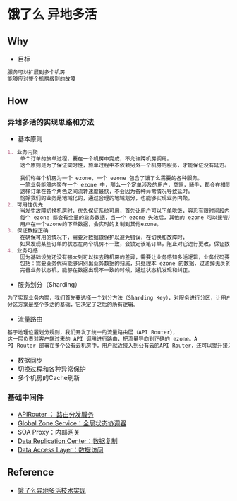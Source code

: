 # 饿了么 异地多活

## Why
* 目标
```md
服务可以扩展到多个机房
能够应对整个机房级别的故障
```

## How
### 异地多活的实现思路和方法
* 基本原则
```md
1. 业务内聚
    单个订单的旅单过程，要在一个机房中完成，不允许跨机房调用。
    这个原则是为了保证实时性，旅单过程中不依赖另外一个机房的服务，才能保证没有延迟。

    我们称每个机房为一个 ezone，一个 ezone 包含了饿了么需要的各种服务。
    一笔业务能够内聚在一个 ezone 中，那么一个定单涉及的用户，商家，骑手，都会在相同的机房，
    这样订单在各个角色之间流转速度最快，不会因为各种异常情况导致延时。
    恰好我们的业务是地域化的，通过合理的地域划分，也能够实现业务内聚。
2. 可用性优先
    当发生故障切换机房时，优先保证系统可用，首先让用户可以下单吃饭，容忍有限时间段内的数据不一致，在事后修复。
    每个 ezone 都会有全量的业务数据，当一个 ezone 失效后，其他的 ezone 可以接管用户。
    用户在一个ezone的下单数据，会实时的复制到其他ezone。
3. 保证数据正确
    在确保可用的情况下，需要对数据做保护以避免错误，在切换和故障时，
    如果发现某些订单的状态在两个机房不一致，会锁定该笔订单，阻止对它进行更改，保证数据的正确。
4. 业务可感
    因为基础设施还没有强大到可以抹去跨机房的差异，需要让业务感知多活逻辑，业务代码要做一些改造，
    包括：需要业务代码能够识别出业务数据的归属，只处理本 ezone 的数据，过滤掉无关的数据。
    完善业务状态机，能够在数据出现不一致的时候，通过状态机发现和纠正。
```

* 服务划分（Sharding）
```md
为了实现业务内聚，我们首先要选择一个划分方法（Sharding Key），对服务进行分区，让用户，商户，骑手能够正确的内聚到同一个 ezone 中。
分区方案是整个多活的基础，它决定了之后的所有逻辑。
```
* 流量路由
```md
基于地理位置划分规则，我们开发了统一的流量路由层（API Router），
这一层负责对客户端过来的 API 调用进行路由，把流量导向到正确的 ezone。A
PI Router 部署在多个公有云机房中，用户就近接入到公有云的API Router，还可以提升接入质量。
```
* 数据同步
* 切换过程和各种异常保护
* 多个机房的Cache刷新

### 基础中间件
* [APIRouter ： 路由分发服务](https://zhuanlan.zhihu.com/p/32587960)
* [Global Zone Service：全局状态协调器](https://zhuanlan.zhihu.com/p/33430869)
* SOA Proxy：内部网关
* [Data Replication Center：数据复制](https://zhuanlan.zhihu.com/p/34958596)
* [Data Access Layer：数据访问](https://zhuanlan.zhihu.com/p/33430869)

## Reference
* [饿了么异地多活技术实现](https://zhuanlan.zhihu.com/p/32009822)
